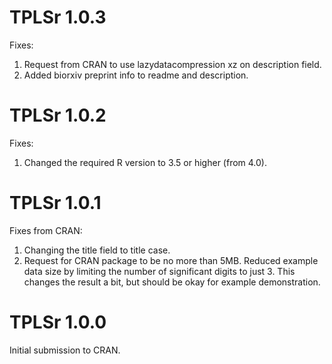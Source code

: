 # TPLSr 1.0.3

Fixes:
1) Request from CRAN to use lazydatacompression xz on description field.
2) Added biorxiv preprint info to readme and description.


# TPLSr 1.0.2

Fixes:
1) Changed the required R version to 3.5 or higher (from 4.0).

# TPLSr 1.0.1

Fixes from CRAN:
1) Changing the title field to title case.
2) Request for CRAN package to be no more than 5MB. Reduced example data size by limiting the number of significant digits to just 3. This changes the result a bit, but should be okay for example demonstration.

# TPLSr 1.0.0

Initial submission to CRAN.